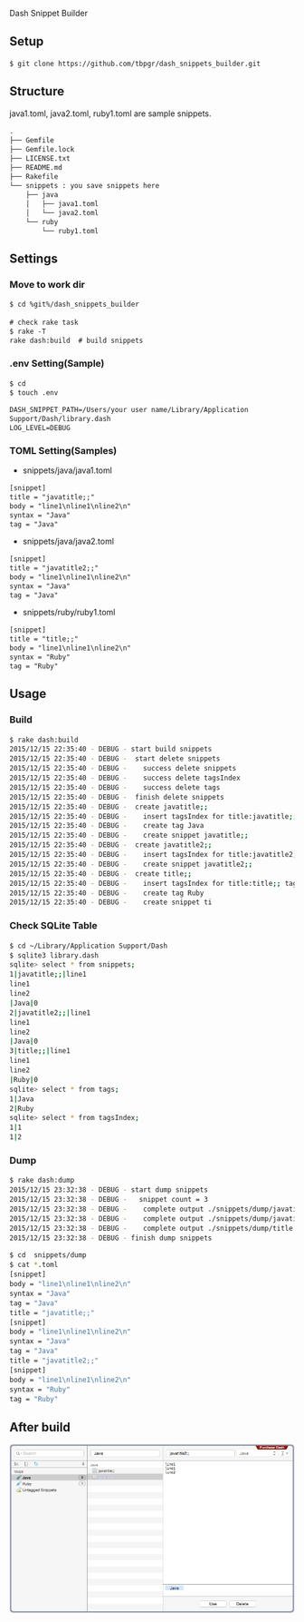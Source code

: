 Dash Snippet Builder

## Setup
```
$ git clone https://github.com/tbpgr/dash_snippets_builder.git
```

## Structure
java1.toml, java2.toml, ruby1.toml are sample snippets.

```
.
├── Gemfile
├── Gemfile.lock
├── LICENSE.txt
├── README.md
├── Rakefile
└── snippets : you save snippets here
    ├── java
    │   ├── java1.toml
    │   └── java2.toml
    └── ruby
        └── ruby1.toml
```

## Settings
### Move to work dir
```
$ cd %git%/dash_snippets_builder

# check rake task
$ rake -T
rake dash:build  # build snippets
```

### .env Setting(Sample)
```
$ cd 
$ touch .env
```

```
DASH_SNIPPET_PATH=/Users/your user name/Library/Application Support/Dash/library.dash
LOG_LEVEL=DEBUG
```

### TOML Setting(Samples)
* snippets/java/java1.toml

```
[snippet]
title = "javatitle;;"
body = "line1\nline1\nline2\n"
syntax = "Java"
tag = "Java"
```

* snippets/java/java2.toml

```
[snippet]
title = "javatitle2;;"
body = "line1\nline1\nline2\n"
syntax = "Java"
tag = "Java"
```

* snippets/ruby/ruby1.toml

```
[snippet]
title = "title;;"
body = "line1\nline1\nline2\n"
syntax = "Ruby"
tag = "Ruby"
```

## Usage
### Build
```bash
$ rake dash:build
2015/12/15 22:35:40 - DEBUG - start build snippets
2015/12/15 22:35:40 - DEBUG -  start delete snippets
2015/12/15 22:35:40 - DEBUG -    success delete snippets
2015/12/15 22:35:40 - DEBUG -    success delete tagsIndex
2015/12/15 22:35:40 - DEBUG -    success delete tags
2015/12/15 22:35:40 - DEBUG -  finish delete snippets
2015/12/15 22:35:40 - DEBUG -  create javatitle;;
2015/12/15 22:35:40 - DEBUG -    insert tagsIndex for title:javatitle;; tag: Java
2015/12/15 22:35:40 - DEBUG -    create tag Java
2015/12/15 22:35:40 - DEBUG -    create snippet javatitle;;
2015/12/15 22:35:40 - DEBUG -  create javatitle2;;
2015/12/15 22:35:40 - DEBUG -    insert tagsIndex for title:javatitle2;; tag: Java
2015/12/15 22:35:40 - DEBUG -    create snippet javatitle2;;
2015/12/15 22:35:40 - DEBUG -  create title;;
2015/12/15 22:35:40 - DEBUG -    insert tagsIndex for title:title;; tag: Ruby
2015/12/15 22:35:40 - DEBUG -    create tag Ruby
2015/12/15 22:35:40 - DEBUG -    create snippet ti
```

### Check SQLite Table
```bash
$ cd ~/Library/Application Support/Dash
$ sqlite3 library.dash
sqlite> select * from snippets;
1|javatitle;;|line1
line1
line2
|Java|0
2|javatitle2;;|line1
line1
line2
|Java|0
3|title;;|line1
line1
line2
|Ruby|0
sqlite> select * from tags;
1|Java
2|Ruby
sqlite> select * from tagsIndex;
1|1
1|2
```

### Dump
```bash
$ rake dash:dump
2015/12/15 23:32:38 - DEBUG - start dump snippets
2015/12/15 23:32:38 - DEBUG -   snippet count = 3
2015/12/15 23:32:38 - DEBUG -    complete output ./snippets/dump/javatitle.toml
2015/12/15 23:32:38 - DEBUG -    complete output ./snippets/dump/javatitle2.toml
2015/12/15 23:32:38 - DEBUG -    complete output ./snippets/dump/title.toml
2015/12/15 23:32:38 - DEBUG - finish dump snippets
```

```bash
$ cd  snippets/dump
$ cat *.toml
[snippet]
body = "line1\nline1\nline2\n"
syntax = "Java"
tag = "Java"
title = "javatitle;;"
[snippet]
body = "line1\nline1\nline2\n"
syntax = "Java"
tag = "Java"
title = "javatitle2;;"
[snippet]
body = "line1\nline1\nline2\n"
syntax = "Ruby"
tag = "Ruby"
```

## After build
![alt](./img/after_build.png)
